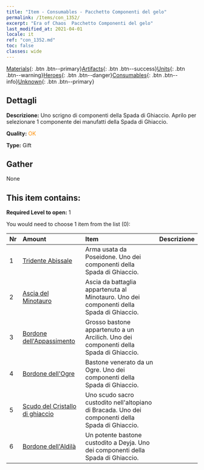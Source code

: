 ```yaml
---
title: "Item - Consumables - Pacchetto Componenti del gelo"
permalink: /Items/con_1352/
excerpt: "Era of Chaos  Pacchetto Componenti del gelo"
last_modified_at: 2021-04-01
locale: it
ref: "con_1352.md"
toc: false
classes: wide
---
```

 [Materials](/it/Items/){: .btn .btn--primary}[Artifacts](/it/Items/Artifacts/){: .btn .btn--success}[Units](/it/Items/Units/){: .btn .btn--warning}[Heroes](/it/Items/Heroes/){: .btn .btn--danger}[Consumables](/it/Items/Consumables/){: .btn .btn--info}[Unknown](/it/Items/Unknown/){: .btn .btn--primary}

## Dettagli
 **Descrizione:** Uno scrigno di componenti della Spada di Ghiaccio. Aprilo per selezionare 1 componente dei manufatti della Spada di Ghiaccio.

 **Quality:** <span style="color: #FF8C00">OK</span>

 **Type:** Gift

## Gather

  None

## This item contains:

 **Required Level to open:** 1

 You would need to choose 1 item from the list (0):

  | Nr | Amount |     Item    | Descrizione |
  |:---|:-------|:------------|:-----------:|
  | 1 | [Tridente Abissale](/it/Items/art_160/) | Arma usata da Poseidone. Uno dei componenti della Spada di Ghiaccio. | 
  | 2 | [Ascia del Minotauro](/it/Items/art_161/) | Ascia da battaglia appartenuta al Minotauro. Uno dei componenti della Spada di Ghiaccio. | 
  | 3 | [Bordone dell'Appassimento](/it/Items/art_162/) | Grosso bastone appartenuto a un Arcilich. Uno dei componenti della Spada di Ghiaccio. | 
  | 4 | [Bordone dell'Ogre](/it/Items/art_163/) | Bastone venerato da un Ogre. Uno dei componenti della Spada di Ghiaccio. | 
  | 5 | [Scudo del Cristallo di ghiaccio](/it/Items/art_164/) | Uno scudo sacro custodito nell'altopiano di Bracada. Uno dei componenti della Spada di Ghiaccio. | 
  | 6 | [Bordone dell'Aldilà](/it/Items/art_165/) | Un potente bastone custodito a Deyja. Uno dei componenti della Spada di Ghiaccio. | 
